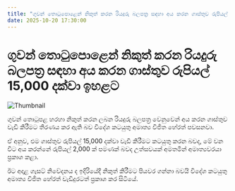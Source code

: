 ```yaml
---
title: "ගුවන් තොටුපොළෙන් නිකුත් කරන රියදුරු බලපත්‍ර සඳහා අය කරන ගාස්තුව රුපියල් 15,000 දක්වා ඉහළට"
date: 2025-10-20 17:30:00
---
```


# ගුවන් තොටුපොළෙන් නිකුත් කරන රියදුරු බලපත්‍ර සඳහා අය කරන ගාස්තුව රුපියල් 15,000 දක්වා ඉහළට

![Thumbnail](https://helakuru.sgp1.cdn.digitaloceanspaces.com/esana/images/lib/srilanka-license[1].jpg)

ගුවන් තොටුපළ හරහා නිකුත් කරන ලබන රියදුරු බලපත්‍ර වෙනුවෙන් අය කරන ගාස්තුව වැඩි කිරීමට තීරණය කර ඇති බව විදේශ කටයුතු අමාත්‍ය විජිත හේරත් පවසනවා.

ඒ අනුව, එම ගාස්තුව රුපියල් 15,000 දක්වා වැඩි කිරීමට කටයුතු කරන බවද, මේ වන විට අය කරන්නේ රුපියල් 2,000 ක් පමණක් බවද උත්සවයක් අමතමින් අමාත්‍යවරයා ප්‍රකාශ කළා.

ඊට අදාළ ගැසට් නිවේදනය ද ඉදිරියේදී නිකුත් කිරීමට පියවර ගන්නා බවයි විදේශ කටයුතු අමාත්‍ය විජිත හේරත් වැඩිදුරටත් ප්‍රකාශ කර සිටියේ.

